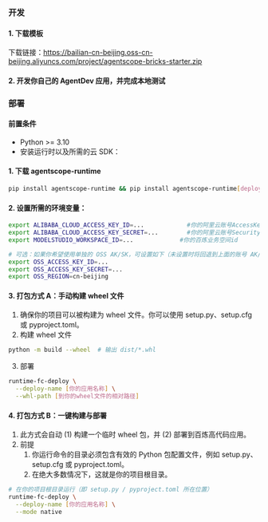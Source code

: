### 开发
#### 1. 下载模板
下载链接：https://bailian-cn-beijing.oss-cn-beijing.aliyuncs.com/project/agentscope-bricks-starter.zip

#### 2. 开发你自己的 AgentDev 应用，并完成本地测试

### 部署
#### 前置条件
- Python >= 3.10
- 安装运行时以及所需的云 SDK：
#### 1. 下载 agentscope-runtime
```bash
pip install agentscope-runtime && pip install agentscope-runtime[deployment]
```
#### 2. 设置所需的环境变量：
```bash
export ALIBABA_CLOUD_ACCESS_KEY_ID=...            #你的阿里云账号AccessKey（必填）
export ALIBABA_CLOUD_ACCESS_KEY_SECRET=...        #你的阿里云账号SecurityKey（必填）
export MODELSTUDIO_WORKSPACE_ID=...             #你的百炼业务空间id

# 可选：如果你希望使用单独的 OSS AK/SK，可设置如下（未设置时将回退到上面的账号 AK/SK）
export OSS_ACCESS_KEY_ID=...
export OSS_ACCESS_KEY_SECRET=...
export OSS_REGION=cn-beijing
```
#### 3. 打包方式 A：手动构建 wheel 文件
1. 确保你的项目可以被构建为 wheel 文件。你可以使用 setup.py、setup.cfg 或 pyproject.toml。
2. 构建 wheel 文件
```bash
python -m build --wheel  # 输出 dist/*.whl
```
3. 部署
```bash
runtime-fc-deploy \
  --deploy-name [你的应用名称] \
  --whl-path [到你的wheel文件的相对路径]
 ```
#### 4. 打包方式 B：一键构建与部署
1. 此方式会自动 (1) 构建一个临时 wheel 包，并 (2) 部署到百炼高代码应用。
2. 前提
   1. 你运行命令的目录必须包含有效的 Python 包配置文件，例如 setup.py、setup.cfg 或 pyproject.toml。
   2. 在绝大多数情况下，这就是你的项目根目录。

```bash
# 在你的项目根目录运行（即 setup.py / pyproject.toml 所在位置）
runtime-fc-deploy \
  --deploy-name [你的应用名称] \
  --mode native
```